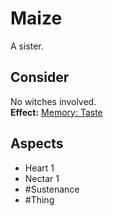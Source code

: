 # Maize
A sister.
## Consider
No witches involved. <br>**Effect:** [Memory: Taste](https://uadaf.theevilroot.xyz/rowenarium/element/mem.Taste)
## Aspects
- Heart 1
- Nectar 1
- #Sustenance 
- #Thing